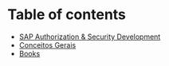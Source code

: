 # Table of contents

* [SAP Authorization & Security Development](README.md)
* [Conceitos Gerais](Overview.md)
* [Books](books.md)
